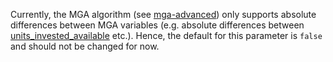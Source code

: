 Currently, the MGA algorithm (see [mga-advanced](@ref)) only supports absolute differences between MGA variables (e.g. absolute differences between [units\_invested\_available](@ref) etc.). Hence, the default for this parameter is `false` and should not be changed for now.

